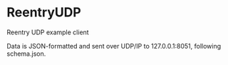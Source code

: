 # ReentryUDP
Reentry UDP example client

Data is JSON-formatted and sent over UDP/IP to 127.0.0.1:8051, following schema.json.